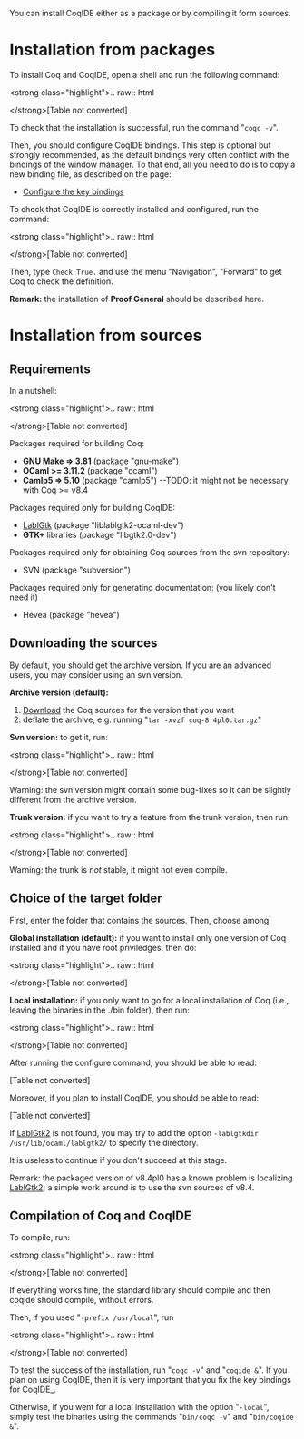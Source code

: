 You can install CoqIDE either as a package or by compiling it form sources.

Installation from packages
==========================

To install Coq and CoqIDE, open a shell and run the following command:

&lt;strong class="highlight"&gt;.. raw:: html

&lt;/strong&gt;\[Table not converted\]

To check that the installation is successful, run the command "`coqc -v`".

Then, you should configure CoqIDE bindings. This step is optional but strongly recommended, as the default bindings very often conflict with the bindings of the window manager. To that end, all you need to do is to copy a new binding file, as described on the page:

-   [Configure the key bindings](..%20_fix%20the%20key%20bindings%20for%20CoqIDE:%20../Configuration%20of%20CoqIDE)

To check that CoqIDE is correctly installed and configured, run the command:

&lt;strong class="highlight"&gt;.. raw:: html

&lt;/strong&gt;\[Table not converted\]

Then, type `Check True.` and use the menu "Navigation", "Forward" to get Coq to check the definition.

**Remark:** the installation of **Proof General** should be described here.

Installation from sources
=========================

Requirements
------------

In a nutshell:

&lt;strong class="highlight"&gt;.. raw:: html

&lt;/strong&gt;\[Table not converted\]

Packages required for building Coq:

-   **GNU Make =&gt; 3.81** (package "gnu-make")
-   **OCaml &gt;= 3.11.2** (package "ocaml")
-   **Camlp5 =&gt; 5.10** (package "camlp5") --TODO: it might not be necessary with Coq &gt;= v8.4

Packages required only for building CoqIDE:

-   [LablGtk](LablGtk) (package "liblablgtk2-ocaml-dev")
-   **GTK+** libraries (package "libgtk2.0-dev")

Packages required only for obtaining Coq sources from the svn repository:

-   SVN (package "subversion")

Packages required only for generating documentation: (you likely don't need it)

-   Hevea (package "hevea")

Downloading the sources
-----------------------

By default, you should get the archive version. If you are an advanced users, you may consider using an svn version.

**Archive version (default):**

1.  [Download](http://coq.inria.fr/download) the Coq sources for the version that you want
2.  deflate the archive, e.g. running "`tar -xvzf coq-8.4pl0.tar.gz`"

**Svn version:** to get it, run:

&lt;strong class="highlight"&gt;.. raw:: html

&lt;/strong&gt;\[Table not converted\]

Warning: the svn version might contain some bug-fixes so it can be slightly different from the archive version.

**Trunk version:** if you want to try a feature from the trunk version, then run:

&lt;strong class="highlight"&gt;.. raw:: html

&lt;/strong&gt;\[Table not converted\]

Warning: the trunk is *not* stable, it might not even compile.

Choice of the target folder
---------------------------

First, enter the folder that contains the sources. Then, choose among:

**Global installation (default):** if you want to install only one version of Coq installed and if you have root priviledges, then do:

&lt;strong class="highlight"&gt;.. raw:: html

&lt;/strong&gt;\[Table not converted\]

**Local installation:** if you only want to go for a local installation of Coq (i.e., leaving the binaries in the ./bin folder), then run:

&lt;strong class="highlight"&gt;.. raw:: html

&lt;/strong&gt;\[Table not converted\]

After running the configure command, you should be able to read:

\[Table not converted\]

Moreover, if you plan to install CoqIDE, you should be able to read:

\[Table not converted\]

If [LablGtk2](LablGtk2) is not found, you may try to add the option `-lablgtkdir /usr/lib/ocaml/lablgtk2/` to specify the directory.

It is useless to continue if you don't succeed at this stage.

Remark: the packaged version of v8.4pl0 has a known problem is localizing [LablGtk2](LablGtk2); a simple work around is to use the svn sources of v8.4.

Compilation of Coq and CoqIDE
-----------------------------

To compile, run:

&lt;strong class="highlight"&gt;.. raw:: html

&lt;/strong&gt;\[Table not converted\]

If everything works fine, the standard library should compile and then coqide should compile, without errors.

Then, if you used "`-prefix /usr/local`", run

&lt;strong class="highlight"&gt;.. raw:: html

&lt;/strong&gt;\[Table not converted\]

To test the success of the installation, run "`coqc -v`" and "`coqide &`". If you plan on using CoqIDE, then it is very important that you fix the key bindings for CoqIDE\_.

Otherwise, if you went for a local installation with the option "`-local`", simply test the binaries using the commands "`bin/coqc -v`" and "`bin/coqide &`".
